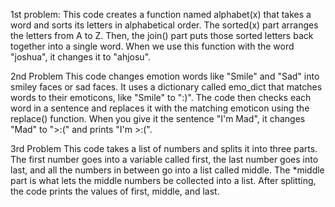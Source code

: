 1st problem:
This code creates a function named alphabet(x) that takes a word and sorts its letters in alphabetical order. The sorted(x) part arranges the letters from A to Z. Then, the join() part puts those sorted letters back together into a single word. When we use this function with the word "joshua", it changes it to "ahjosu".

2nd Problem 
This code changes emotion words like "Smile" and "Sad" into smiley faces or sad faces. It uses a dictionary called emo_dict that matches words to their emoticons, like "Smile" to ":)". The code then checks each word in a sentence and replaces it with the matching emoticon using the replace() function. When you give it the sentence "I'm Mad", it changes "Mad" to ">:(" and prints "I'm >:(".

3rd Problem
This code takes a list of numbers and splits it into three parts. The first number goes into a variable called first, the last number goes into last, and all the numbers in between go into a list called middle. The *middle part is what lets the middle numbers be collected into a list. After splitting, the code prints the values of first, middle, and last.
